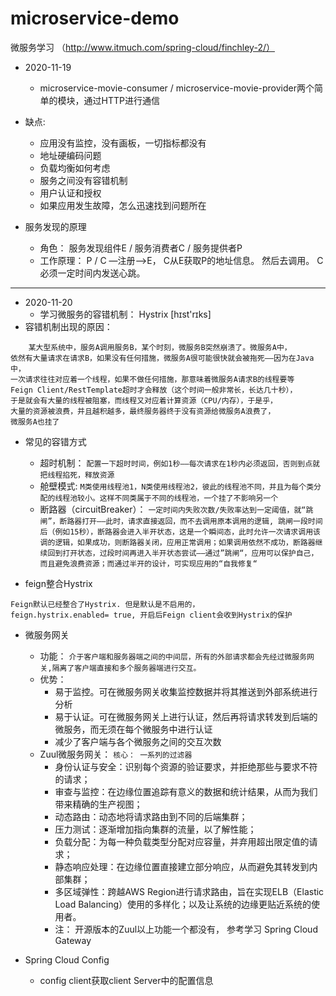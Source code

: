 # microservice-demo
微服务学习 （http://www.itmuch.com/spring-cloud/finchley-2/）


*  2020-11-19
   * microservice-movie-consumer / microservice-movie-provider两个简单的模块，通过HTTP进行通信
* 缺点:
   * 应用没有监控，没有画板，一切指标都没有
   * 地址硬编码问题
   * 负载均衡如何考虑
   * 服务之间没有容错机制
   * 用户认证和授权
   * 如果应用发生故障，怎么迅速找到问题所在
   
* 服务发现的原理
   * 角色： 服务发现组件E / 服务消费者C / 服务提供者P
   * 工作原理： P / C —注册—>E， C从E获取P的地址信息。 然后去调用。 C必须一定时间内发送心跳。

--- 
   
* 2020-11-20
    - 学习微服务的容错机制： Hystrix [hɪst'rɪks] 
* 容错机制出现的原因：
```
    某大型系统中，服务A调用服务B，某个时刻，微服务B突然崩溃了。微服务A中，
依然有大量请求在请求B，如果没有任何措施，微服务A很可能很快就会被拖死——因为在Java中，
一次请求往往对应着一个线程，如果不做任何措施，那意味着微服务A请求B的线程要等
Feign Client/RestTemplate超时才会释放（这个时间一般非常长，长达几十秒），
于是就会有大量的线程被阻塞，而线程又对应着计算资源（CPU/内存），于是乎，
大量的资源被浪费，并且越积越多，最终服务器终于没有资源给微服务A浪费了，
微服务A也挂了
```   
* 常见的容错方式
   * 超时机制： `配置一下超时时间，例如1秒——每次请求在1秒内必须返回，否则到点就把线程掐死，释放资源`
   * 舱壁模式: `M类使用线程池1，N类使用线程池2，彼此的线程池不同，并且为每个类分配的线程池较小。这样不同类属于不同的线程池，一个挂了不影响另一个
   `
   * 断路器（circuitBreaker）：  `一定时间内失败次数/失败率达到一定阈值，就“跳闸”，断路器打开——此时，请求直接返回，而不去调用原本调用的逻辑,
   跳闸一段时间后（例如15秒），断路器会进入半开状态，这是一个瞬间态，此时允许一次请求调用该调的逻辑，如果成功，则断路器关闭，应用正常调用；如果调用依然不成功，断路器继续回到打开状态，过段时间再进入半开状态尝试——通过”跳闸“，应用可以保护自己，而且避免浪费资源；而通过半开的设计，可实现应用的“自我修复“`

* feign整合Hystrix
```
Feign默认已经整合了Hystrix. 但是默认是不启用的，
feign.hystrix.enabled= true, 开启后Feign client会收到Hystrix的保护
```

* 微服务网关
    * 功能： `介于客户端和服务器端之间的中间层，所有的外部请求都会先经过微服务网关,隔离了客户端直接和多个服务器端进行交互。`
    * 优势： 
       * 易于监控。可在微服务网关收集监控数据并将其推送到外部系统进行分析
       * 易于认证。可在微服务网关上进行认证，然后再将请求转发到后端的微服务，而无须在每个微服务中进行认证
       * 减少了客户端与各个微服务之间的交互次数
    * Zuul微服务网关： `核心： 一系列的过滤器`
       * 身份认证与安全：识别每个资源的验证要求，并拒绝那些与要求不符的请求；
       * 审查与监控：在边缘位置追踪有意义的数据和统计结果，从而为我们带来精确的生产视图；
       * 动态路由：动态地将请求路由到不同的后端集群；
       * 压力测试：逐渐增加指向集群的流量，以了解性能；
       * 负载分配：为每一种负载类型分配对应容量，并弃用超出限定值的请求；
       * 静态响应处理：在边缘位置直接建立部分响应，从而避免其转发到内部集群；
       * 多区域弹性：跨越AWS Region进行请求路由，旨在实现ELB（Elastic Load Balancing）使用的多样化；以及让系统的边缘更贴近系统的使用者。
       * 注： 开源版本的Zuul以上功能一个都没有， 参考学习 Spring Cloud Gateway   
       
* Spring Cloud Config
    * config client获取client Server中的配置信息  
    
    
    
    
    
    
    
    
    
    
    
    
    
    
    
    
    
    
    
    
    
    
    
    
    
    
    
    
    
         